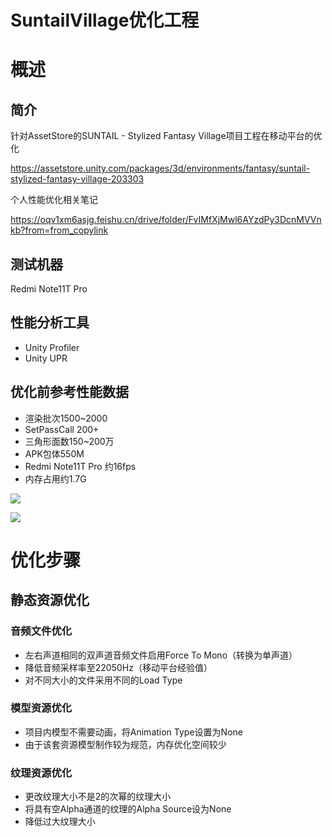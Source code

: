 # SuntailVillage优化工程

# 概述

## 简介

针对AssetStore的SUNTAIL - Stylized Fantasy Village项目工程在移动平台的优化

https://assetstore.unity.com/packages/3d/environments/fantasy/suntail-stylized-fantasy-village-203303

个人性能优化相关笔记

https://oqv1xm6asjg.feishu.cn/drive/folder/FvIMfXjMwl6AYzdPy3DcnMVVnkb?from=from_copylink



## 测试机器

Redmi Note11T Pro



## 性能分析工具

- Unity Profiler
- Unity UPR



## 优化前参考性能数据

- 渲染批次1500~2000
- SetPassCall 200+
- 三角形面数150~200万
- APK包体550M
- Redmi Note11T Pro 约16fps
- 内存占用约1.7G

![](https://s3.bmp.ovh/imgs/2024/08/08/f3d236a5d9f4730e.jpg)

![](https://s3.bmp.ovh/imgs/2024/08/08/e791953b9d458772.png)



# 优化步骤

## 静态资源优化

### 音频文件优化

- 左右声道相同的双声道音频文件启用Force To Mono（转换为单声道）
- 降低音频采样率至22050Hz（移动平台经验值）
- 对不同大小的文件采用不同的Load Type

### 模型资源优化

- 项目内模型不需要动画，将Animation Type设置为None
- 由于该套资源模型制作较为规范，内存优化空间较少

### 纹理资源优化

- 更改纹理大小不是2的次幂的纹理大小
- 将具有空Alpha通道的纹理的Alpha Source设为None
- 降低过大纹理大小

